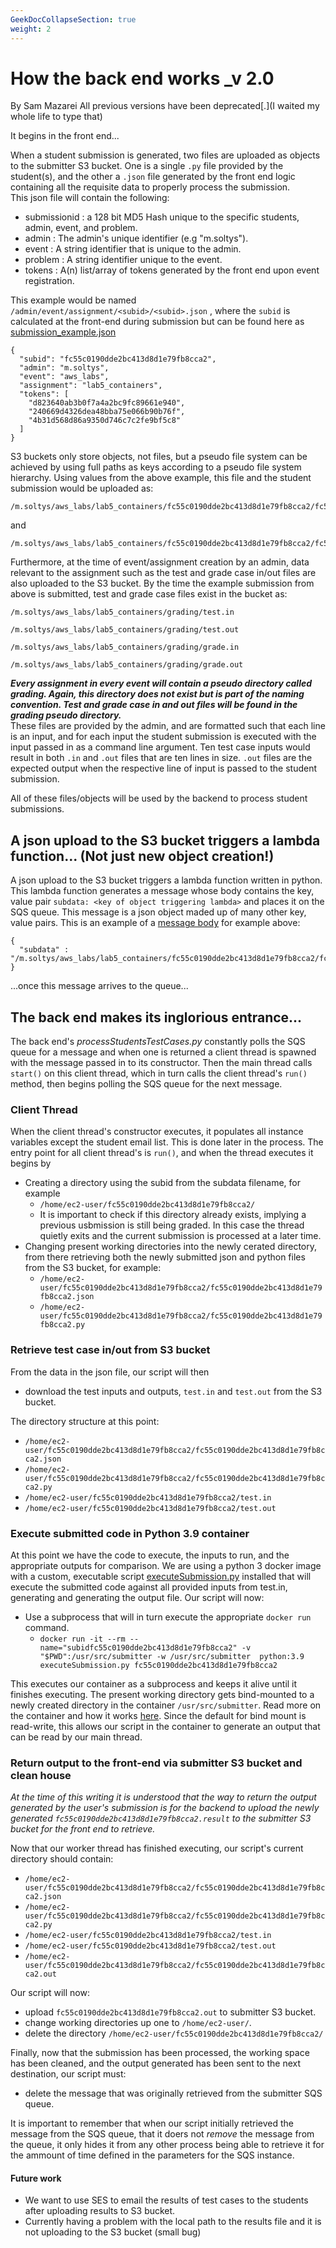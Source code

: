 ```yaml
---
GeekDocCollapseSection: true
weight: 2
---
```

# How the back end works _v 2.0
By Sam Mazarei
All previous versions have been deprecated[.](I waited my whole life to type that) 

It begins in the front end...    

When a student submission is generated, two files are uploaded as objects  to the submitter S3 bucket.   One is a single `.py` file provided by the student(s), and the other a `.json` file generated by the front end logic containing all the requisite data  to properly process the submission.   
This json file will contain the following:

* submissionid  : a 128 bit MD5 Hash unique to the specific students, admin, event,  and problem.
* admin         : The admin's unique identifier (e.g "m.soltys").  
* event         : A string identifier that is unique to the admin.
* problem       : A string identifier unique to the event.
* tokens        : A(n) list/array of tokens generated by the front end upon event registration.  

This example would be named  `/admin/event/assignment/<subid>/<subid>.json` , where the `subid` 
is calculated at the front-end during submission but can be found here as [submission_example.json](../json/submission_example.json)



```
{
  "subid": "fc55c0190dde2bc413d8d1e79fb8cca2",
  "admin": "m.soltys",
  "event": "aws_labs",
  "assignment": "lab5_containers",
  "tokens": [
    "d823640ab3b0f7a4a2bc9fc89661e940",
    "240669d4326dea48bba75e066b90b76f",
    "4b31d568d86a9350d746c7c2fe9bf5c8"
  ]
}        
```
S3 buckets only store objects, not files, but a pseudo file system can be achieved by using full paths as keys according to a pseudo file system hierarchy. Using values from the above example, this file and the student submission would be uploaded as:  

```
/m.soltys/aws_labs/lab5_containers/fc55c0190dde2bc413d8d1e79fb8cca2/fc55c0190dde2bc413d8d1e79fb8cca2.py
```

  and   

```
/m.soltys/aws_labs/lab5_containers/fc55c0190dde2bc413d8d1e79fb8cca2/fc55c0190dde2bc413d8d1e79fb8cca2.json
```

Furthermore, at the time of event/assignment creation by an admin, data relevant to the assignment such as the test and grade case in/out files are also uploaded to the S3 bucket. By the time the example submission from above is submitted, test and grade case files exist in the bucket as:  

```
/m.soltys/aws_labs/lab5_containers/grading/test.in
```

```
/m.soltys/aws_labs/lab5_containers/grading/test.out
```

```
/m.soltys/aws_labs/lab5_containers/grading/grade.in
```

```
/m.soltys/aws_labs/lab5_containers/grading/grade.out
```

**_Every assignment in every event will contain a pseudo directory called grading. Again, this directory does not exist but is part of the naming convention. Test and grade case in and out files will be found in the grading pseudo directory._**   
These files are provided by the admin, and are formatted such that each line is an input, and for each input the student submission is executed with the input passed in as a command line argument. Ten test case inputs would result in both `.in` and `.out` files that are ten lines in size. `.out` files are the expected output when the respective line of input is passed to the student submission.   

All of these files/objects will be used by the backend to process student submissions.

## A json upload to the S3 bucket triggers a lambda function... (Not just new object creation!)

A json upload to the S3 bucket triggers a lambda function written in python. This lambda function generates a message whose body contains the key, value pair `subdata: <key of object triggering lambda>` and places it on the SQS queue. This message is a json object maded up of many other key, value pairs.  This is an example of a [message body](../json/message_body.json)  for example above:  

```
{
  "subdata" : "/m.soltys/aws_labs/lab5_containers/fc55c0190dde2bc413d8d1e79fb8cca2/fc55c0190dde2bc413d8d1e79fb8cca2.json"
}        
```
...once this message arrives to the queue...

## The back end makes its inglorious entrance...  

The back end's _processStudentsTestCases.py_  constantly polls the SQS queue for a message and when one is returned a client thread is spawned with the message passed in to its constructor. Then the main thread calls  `start()`  on this client thread, which in turn calls the client thread's `run()` method, then begins polling the SQS queue for the next message.      

### Client Thread  

When the client thread's constructor executes, it populates all instance variables except the student email list. This is done later in the process. The entry point for all client thread's is  `run()`, and when the thread executes it begins by 

* Creating a directory using the subid from the subdata filename, for example  
  * `/home/ec2-user/fc55c0190dde2bc413d8d1e79fb8cca2/`  
  * It is important to check if this directory already exists, implying a previous usbmission is still being graded. In this case the thread quietly exits and the current submission is processed at a later time.
* Changing present working directories into the newly cerated directory, from there retrieving both the newly submitted 
  json and python files from the S3 bucket, for example:  
  * `/home/ec2-user/fc55c0190dde2bc413d8d1e79fb8cca2/fc55c0190dde2bc413d8d1e79fb8cca2.json`  
  * `/home/ec2-user/fc55c0190dde2bc413d8d1e79fb8cca2/fc55c0190dde2bc413d8d1e79fb8cca2.py`
    
### Retrieve test case in/out from S3 bucket
From the data in the json file, our script will then   
* download the  test inputs and outputs, `test.in` and `test.out` from the S3 bucket.   

The directory structure at this point:  

* `/home/ec2-user/fc55c0190dde2bc413d8d1e79fb8cca2/fc55c0190dde2bc413d8d1e79fb8cca2.json`  
* `/home/ec2-user/fc55c0190dde2bc413d8d1e79fb8cca2/fc55c0190dde2bc413d8d1e79fb8cca2.py`  
* `/home/ec2-user/fc55c0190dde2bc413d8d1e79fb8cca2/test.in`  
* `/home/ec2-user/fc55c0190dde2bc413d8d1e79fb8cca2/test.out`  

### Execute submitted code in Python 3.9 container  
At this point we have the code to execute, the inputs to run, and the appropriate outputs for comparison. We are using a
python 3 docker image with a custom, executable script [executeSubmission.py](./executeSubmission.py) installed that will execute the submitted 
code against all provided inputs from test.in, generating and generating the output file. Our script will now:
* Use a subprocess that will in turn execute the appropriate `docker run` command.  
  * `docker run -it --rm --name="subidfc55c0190dde2bc413d8d1e79fb8cca2" -v "$PWD":/usr/src/submitter -w /usr/src/submitter 
    python:3.9 executeSubmission.py fc55c0190dde2bc413d8d1e79fb8cca2`  
    

This executes our container as a subprocess and keeps it alive until it finishes executing. The present working directory gets bind-mounted
to a newly created directory in the container `/usr/src/submitter`. Read more on the container and how it works [here](./docker/Docker.md).
Since the default for bind mount is read-write, this allows our script in the container to generate an output that can be read 
by our main thread. 


### Return output to the front-end via submitter S3 bucket and clean house  

_At the time of this writing it is understood that the way to return the output generated by the user's submission is for the backend to
upload the newly generated `fc55c0190dde2bc413d8d1e79fb8cca2.result` to the submitter S3 bucket for the front end to retrieve._   

Now that our worker thread has finished executing, our script's current directory should contain:  
* `/home/ec2-user/fc55c0190dde2bc413d8d1e79fb8cca2/fc55c0190dde2bc413d8d1e79fb8cca2.json`
* `/home/ec2-user/fc55c0190dde2bc413d8d1e79fb8cca2/fc55c0190dde2bc413d8d1e79fb8cca2.py`
* `/home/ec2-user/fc55c0190dde2bc413d8d1e79fb8cca2/test.in`
* `/home/ec2-user/fc55c0190dde2bc413d8d1e79fb8cca2/test.out`
* `/home/ec2-user/fc55c0190dde2bc413d8d1e79fb8cca2/fc55c0190dde2bc413d8d1e79fb8cca2.out`

Our script will now:  
* upload `fc55c0190dde2bc413d8d1e79fb8cca2.out` to submitter S3 bucket.  
* change working directories up one to `/home/ec2-user/`.  
* delete the directory `/home/ec2-user/fc55c0190dde2bc413d8d1e79fb8cca2/`

Finally, now that the submission has been processed, the working space has been cleaned, and the output generated has been
sent to the next destination, our script must:
* delete the message that was originally retrieved from the submitter SQS queue.  

It is important to remember that when our script initially retrieved the message from the SQS queue, that it doers not _remove_ the 
message from the queue, it only hides it from any other process being able to retrieve it for the ammount of time defined in 
the parameters for the SQS instance.  

#### Future work 
- We want to use SES to email the results of test cases to the students after uploading results to S3 bucket.
- Currently having a problem with the local path to the results file and it is not uploading to the S3 bucket (small bug)
